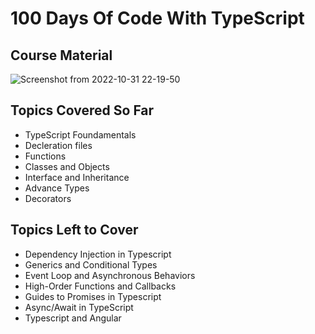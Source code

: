 # 100 Days Of Code With TypeScript

## Course Material
![Screenshot from 2022-10-31 22-19-50](https://user-images.githubusercontent.com/93985482/199113284-06ecefd5-3237-4b53-8237-bcc2dd673144.png)


## Topics Covered So Far
- TypeScript Foundamentals
- Decleration files
- Functions
- Classes and Objects
- Interface and Inheritance
- Advance Types
- Decorators

## Topics Left to Cover
- Dependency Injection in Typescript
- Generics and Conditional Types
- Event Loop and Asynchronous Behaviors
- High-Order Functions and Callbacks
- Guides to Promises in Typescript
- Async/Await in TypeScript
- Typescript and Angular




